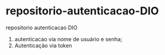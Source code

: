 # repositorio-autenticacao-DIO
repositorio autenticacao DIO
1. autenticacao via nome de usuário e senha;
2. Autenticação via token 